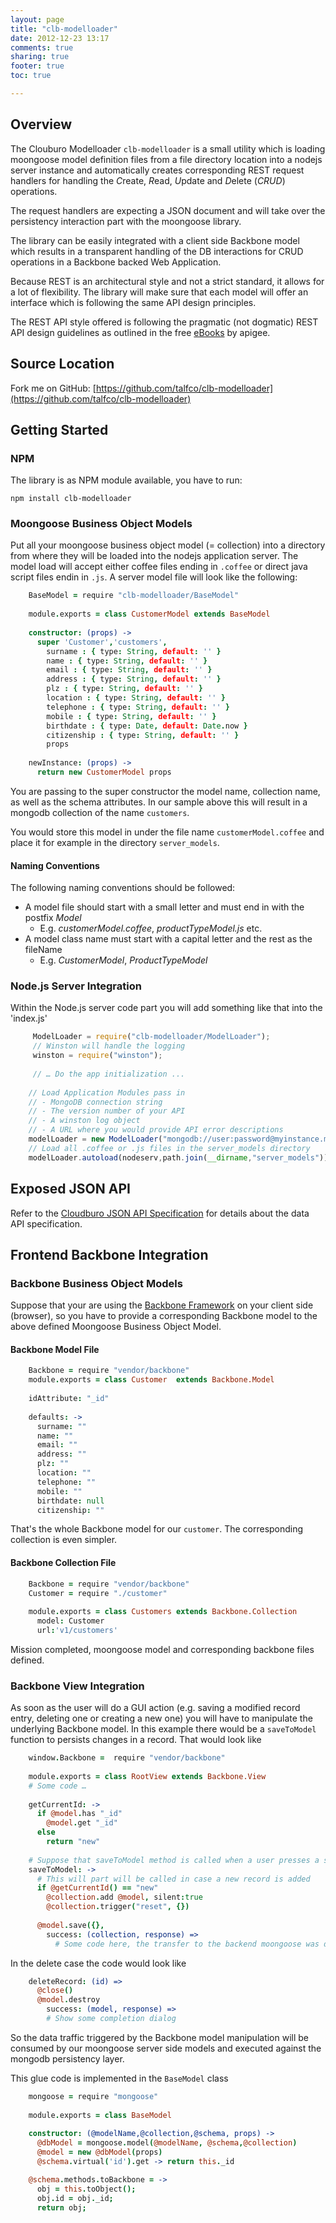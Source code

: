 ```yaml
---
layout: page
title: "clb-modelloader"
date: 2012-12-23 13:17
comments: true
sharing: true
footer: true
toc: true

---
```


## Overview

The Clouburo Modelloader  `clb-modelloader` is a small utility which is loading moongoose model definition files from a file directory location into a nodejs server instance and automatically creates corresponding REST request handlers for handling the *C*reate, *R*ead, *U*pdate and *D*elete (*CRUD*) operations.

The request handlers are expecting a JSON document and will take over the persistency interaction part with the moongoose library.

The library can be easily integrated with a client side Backbone model which results in a transparent handling of the DB interactions for CRUD operations in a Backbone backed Web Application.

Because REST is an architectural style and not a strict standard, it allows for a lot of flexibility. The library will make sure that each model will offer an interface which is following the same API design principles.

The REST API style offered is following the pragmatic (not dogmatic) REST API design guidelines as outlined in the free [eBooks](http://apigee.com/about/api-best-practices) by apigee. 

## Source Location

Fork me on GitHub: [https://github.com/talfco/clb-modelloader](https://github.com/talfco/clb-modelloader)

## Getting Started

###  NPM

The library is as NPM module available, you have to run:

    npm install clb-modelloader
  
###  Moongoose Business Object Models

Put all your moongoose business object model (= collection) into a directory from where they will be loaded into the nodejs application server. The model load will accept either coffee files ending in `.coffee` or direct java script files endin in `.js`. A server model file will look like the following:
	
```coffeescript 
	BaseModel = require "clb-modelloader/BaseModel"
	
	module.exports = class CustomerModel extends BaseModel
	
	constructor: (props) -> 
      super 'Customer','customers', 
        surname : { type: String, default: '' }
        name : { type: String, default: '' }
        email : { type: String, default: '' }
        address : { type: String, default: '' }
        plz : { type: String, default: '' }
        location : { type: String, default: '' }
        telephone : { type: String, default: '' }
        mobile : { type: String, default: '' }
        birthdate : { type: Date, default: Date.now }
        citizenship : { type: String, default: '' }
        props
    
    newInstance: (props) ->
      return new CustomerModel props
```   

You are passing to the super constructor the model name, collection name, as well as the schema attributes. In our sample above this will result in a mongodb collection of the name `customers`.

You would store this model in under the file name `customerModel.coffee` and place it for example in the directory `server_models`.

#### Naming Conventions
The following naming conventions should be followed:

* A model file should start with a small letter and must end in with the postfix _Model_
	* E.g. _customerModel.coffee_, _productTypeModel.js_ etc.
* A model class name must start with a capital letter and the rest as the fileName
	* E.g. _CustomerModel_, _ProductTypeModel_ 	  

### Node.js Server Integration

Within the Node.js server code part you will add something like that into the 'index.js' 

```javascript 
     ModelLoader = require("clb-modelloader/ModelLoader");
     // Winston will handle the logging
     winston = require("winston");
     
     // … Do the app initialization ...
    
    // Load Application Modules pass in
    // - MongoDB connection string
    // - The version number of your API
    // - A winston log object
    // - A URL where you would provide API error descriptions
    modelLoader = new ModelLoader("mongodb://user:password@myinstance.mongolab.com:29897/mydomain","v1",winston,"http//:api.cloudburo.com/errors/");
    // Load all .coffee or .js files in the server_models directory 
    modelLoader.autoload(nodeserv,path.join(__dirname,"server_models"));
```
    
 
## Exposed JSON API

Refer to the [Cloudburo JSON API Specification](/docs/opensource/jsonapispec) for details about the data API specification.

## Frontend Backbone Integration

### Backbone Business Object Models

Suppose that your are using the [Backbone Framework]() on your client side (browser), so you have to provide a corresponding Backbone model to the above defined Moongoose Business Object Model.

#### Backbone Model File

```coffeescript 
    Backbone = require "vendor/backbone"
    module.exports = class Customer  extends Backbone.Model
    
    idAttribute: "_id" 
    
    defaults: ->
      surname: ""
      name: ""
      email: ""
      address: ""
      plz: ""
      location: ""
      telephone: ""
      mobile: ""
      birthdate: null
      citizenship: ""
```
    
That's the whole Backbone model for our `customer`. The corresponding collection is even simpler. 

#### Backbone Collection File

```coffeescript 
    Backbone = require "vendor/backbone"
    Customer = require "./customer"
	
    module.exports = class Customers extends Backbone.Collection
      model: Customer 
      url:'v1/customers'
```
    
Mission completed, moongoose model and corresponding backbone files defined.

### Backbone View Integration

As soon as the user will do a GUI action (e.g. saving a modified record entry, deleting one or creating a new one) you will have to manipulate the underlying Backbone model. In this example there would be a `saveToModel` function to persists changes in a record. That would look like

```coffeescript 
    window.Backbone =  require "vendor/backbone"
    
    module.exports = class RootView extends Backbone.View
    # Some code …
    
    getCurrentId: ->
      if @model.has "_id"
        @model.get "_id" 
      else 
        return "new" 
    
    # Suppose that saveToModel method is called when a user presses a save button
    saveToModel: -> 
      # This will part will be called in case a new record is added
      if @getCurrentId() == "new"
        @collection.add @model, silent:true
        @collection.trigger("reset", {})
        
      @model.save({}, 
        success: (collection, response) => 
          # Some code here, the transfer to the backend moongoose was done transparently 
```

In the delete case the code would look like

```coffeescript 
    deleteRecord: (id) =>
      @close()
      @model.destroy 
        success: (model, response) =>
        # Show some completion dialog
```

So the data traffic triggered by the Backbone model manipulation will be consumed by our moongoose server side models and executed against the mongodb persistency layer. 

This glue code is implemented in the `BaseModel` class

```coffeescript 
    mongoose = require "mongoose"
    
    module.exports = class BaseModel
    
    constructor: (@modelName,@collection,@schema, props) ->
      @dbModel = mongoose.model(@modelName, @schema,@collection)
      @model = new @dbModel(props)
      @schema.virtual('id').get -> return this._id

    @schema.methods.toBackbone = ->
      obj = this.toObject();
      obj.id = obj._id;
      return obj;
```